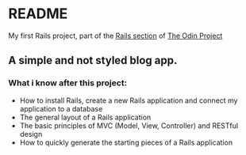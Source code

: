 # README

My first Rails project, part of the [Rails section](https://www.theodinproject.com/lessons/ruby-on-rails-blog-app) of [The Odin Project](https://www.theodinproject.com/home)

## A simple and not styled blog app.

### What i know after this project:
* How to install Rails, create a new Rails application and connect my application to a database
* The general layout of a Rails application
* The basic principles of MVC (Model, View, Controller) and RESTful design
* How to quickly generate the starting pieces of a Rails application
